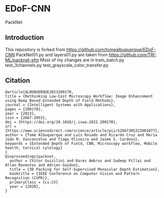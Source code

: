 # EDoF-CNN
PackNet

## Introduction
This repository is forked from https://github.com/tomealbuquerque/EDoF-CNN
PackNet01.py and layers01.py are taken from https://github.com/TRI-ML/packnet-sfm
Most of my changes are in
train_batch.py
test_3channels.py
test_grayscale_color_transfer.py



## Citation
```
@article{ALBUQUERQUE2023200170,
title = {Rethinking Low-Cost Microscopy Workflow: Image Enhancement using Deep Based Extended Depth of Field Methods},
journal = {Intelligent Systems with Applications},
pages = {200170},
year = {2023},
issn = {2667-3053},
doi = {https://doi.org/10.1016/j.iswa.2022.200170},
url = {https://www.sciencedirect.com/science/article/pii/S2667305322001077},
author = {Tomé Albuquerque and Luís Rosado and Ricardo Cruz and Maria João M. Vasconcelos and Tiago Oliveira and Jaime S. Cardoso},
keywords = {Extended Depth of Field, CNN, Microscopy workflow, Mobile health, Cervical cytology}
}
@inproceedings{packnet,
  author = {Vitor Guizilini and Rares Ambrus and Sudeep Pillai and Allan Raventos and Adrien Gaidon},
  title = {3D Packing for Self-Supervised Monocular Depth Estimation},
  booktitle = {IEEE Conference on Computer Vision and Pattern Recognition (CVPR)},
  primaryClass = {cs.CV}
  year = {2020},
}
```